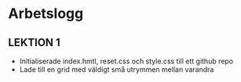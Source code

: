 # Arbetslogg

## LEKTION 1
- Initialiserade index.hmtl, reset.css och style.css till ett github repo
- Lade till en grid med väldigt små utrymmen mellan varandra